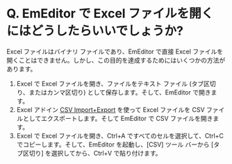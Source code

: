 # Q. EmEditor で Excel ファイルを開くにはどうしたらいいでしょうか?

Excel ファイルはバイナリ ファイルであり、EmEditor で直接 Excel ファイルを開くことはできません。しかし、この目的を達成するためにはいくつかの方法があります。

1. Excel で Excel ファイルを開き、ファイルをテキスト ファイル (タブ区切り、またはカンマ区切り) として保存します。そして、EmEditor で開きます。
2. Excel アドイン [CSV Import+Export](https://appsource.microsoft.com/en-us/product/office/wa200000025) を使って Excel ファイルを CSV ファイルとしてエクスポートします。そして EmEditor で CSV ファイルを開きます。
3. Excel で Excel ファイルを開き、Ctrl+A ですべてのセルを選択して、Ctrl+C でコピーします。そして、EmEditor を起動し、\[CSV\] ツール バーから \[タブ区切り\] を選択してから、Ctrl+V で貼り付けます。
